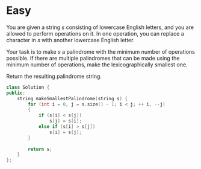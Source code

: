 # Easy

You are given a string $s$ consisting of lowercase English letters, and you are allowed to perform operations on it. In one operation, you can replace a character in $s$ with another lowercase English letter.

Your task is to make $s$ a palindrome with the minimum number of operations possible. If there are multiple palindromes that can be made using the minimum number of operations, make the lexicographically smallest one.

Return the resulting palindrome string.

```cpp
class Solution {
public:
    string makeSmallestPalindrome(string s) {
        for (int i = 0, j = s.size() - 1; i < j; ++ i, --j)
        {
            if (s[i] < s[j])
                s[j] = s[i];
            else if (s[i] > s[j])
                s[i] = s[j];
        }
        
        return s;
    }
};
```
